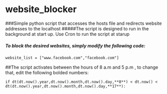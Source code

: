 # website_blocker
###Simple python script that accesses the hosts file and redirects website addresses to the localhost
#####The script is designed to run in the background at start up. Use Cron to run the script at starup 
##### To block the desired websites, simply modify the following code: 
```
website_list = ["www.facebook.com","facebook.com"]
```
##The script activates between the hours of 8 a.m and 5 p.m , to change that, edit the following bolded numbers:
```
if dt(dt.now().year,dt.now().month,dt.now().day,**8**) < dt.now() < dt(dt.now().year,dt.now().month,dt.now().day,**17**):
```



